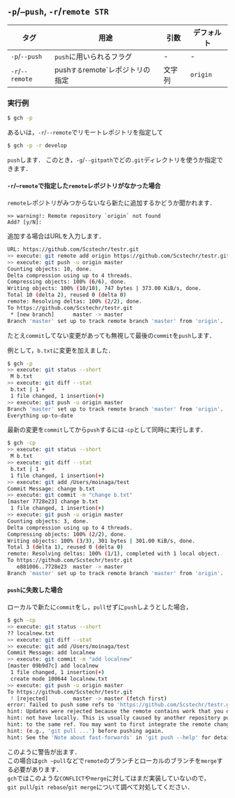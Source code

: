 ## `-p`/`—push`, `-r`/`remote STR`

| タグ   | 用途         |  引数    | デフォルト |
| --------------- | --------------------------------- | ---- | --------------- |
| `-p`/`--push`   | `push`に用いられるフラグ          |   -   | - |
| `-r`/`--remote` | push`する`remote`レポジトリの指定 |    文字列  | `origin` |

### 実行例
```bash
$ gch -p
```
あるいは，`-r`/`--remote`でリモートレポジトリを指定して
```bash
$ gch -p -r develop
```
`push`します．
このとき，`-g`/`--gitpath`でどの`.git`ディレクトリを使うか指定できます．

#### `-r`/`—remote`で指定した`remote`レポジトリがなかった場合
`remote`レポジトリがみつからないなら新たに追加するかどうか聞かれます．
```
>> warning!: Remote repository `origin` not found
Add? [y/N]:
```
追加する場合はURLを入力します．
```bash
URL: https://github.com/Scstechr/testr.git
>> execute: git remote add origin https://github.com/Scstechr/testr.git
>> execute: git push -u origin master
Counting objects: 10, done.
Delta compression using up to 4 threads.
Compressing objects: 100% (6/6), done.
Writing objects: 100% (10/10), 747 bytes | 373.00 KiB/s, done.
Total 10 (delta 2), reused 0 (delta 0)
remote: Resolving deltas: 100% (2/2), done.
To https://github.com/Scstechr/testr.git
 * [new branch]      master -> master
Branch 'master' set up to track remote branch 'master' from 'origin'.
```

たとえ`commit`してない変更があっても無視して最後の`commit`を`push`します．

例として，`b.txt`に変更を加えました．

```bash
$ gch -p
>> execute: git status --short
 M b.txt
>> execute: git diff --stat
 b.txt | 1 +
 1 file changed, 1 insertion(+)
>> execute: git push -u origin master
Branch 'master' set up to track remote branch 'master' from 'origin'.
Everything up-to-date
```

最新の変更を`commit`してから`push`するには`-cp`として同時に実行します．

```bash
$ gch -cp
>> execute: git status --short
 M b.txt
>> execute: git diff --stat
 b.txt | 1 +
 1 file changed, 1 insertion(+)
>> execute: git add /Users/moinaga/test
Commit Message: change b.txt
>> execute: git commit -m "change b.txt"
[master 7728e23] change b.txt
 1 file changed, 1 insertion(+)
>> execute: git push -u origin master
Counting objects: 3, done.
Delta compression using up to 4 threads.
Compressing objects: 100% (2/2), done.
Writing objects: 100% (3/3), 301 bytes | 301.00 KiB/s, done.
Total 3 (delta 1), reused 0 (delta 0)
remote: Resolving deltas: 100% (1/1), completed with 1 local object.
To https://github.com/Scstechr/testr.git
   e881006..7728e23  master -> master
Branch 'master' set up to track remote branch 'master' from 'origin'.
```

#### `push`に失敗した場合

ローカルで新たに`commit`をし，`pull`せずに`push`しようとした場合，

```bash
$ gch -cp
>> execute: git status --short
?? localnew.txt
>> execute: git diff --stat
>> execute: git add /Users/moinaga/test
Commit Message: add localnew
>> execute: git commit -m "add localnew"
[master 09b9d7c] add localnew
 1 file changed, 1 insertion(+)
 create mode 100644 localnew.txt
>> execute: git push -u origin master
To https://github.com/Scstechr/testr.git
 ! [rejected]        master -> master (fetch first)
error: failed to push some refs to 'https://github.com/Scstechr/testr.git'
hint: Updates were rejected because the remote contains work that you do
hint: not have locally. This is usually caused by another repository pushing
hint: to the same ref. You may want to first integrate the remote changes
hint: (e.g., 'git pull ...') before pushing again.
hint: See the 'Note about fast-forwards' in 'git push --help' for details.
```

このように警告が出ます．  
この場合は`gch —pull`などで`remote`のブランチとローカルのブランチを`merge`する必要があります．  
`gch`ではこのような`CONFLICT`や`merge`に対してはまだ実装していないので，  
`git pull`/`git rebase`/`git merge`について調べて対処してください．


